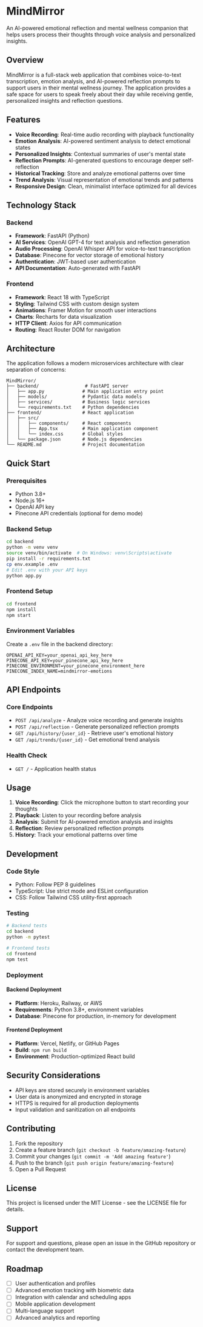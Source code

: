 # MindMirror

An AI-powered emotional reflection and mental wellness companion that helps users process their thoughts through voice analysis and personalized insights.

## Overview

MindMirror is a full-stack web application that combines voice-to-text transcription, emotion analysis, and AI-powered reflection prompts to support users in their mental wellness journey. The application provides a safe space for users to speak freely about their day while receiving gentle, personalized insights and reflection questions.

## Features

- **Voice Recording**: Real-time audio recording with playback functionality
- **Emotion Analysis**: AI-powered sentiment analysis to detect emotional states
- **Personalized Insights**: Contextual summaries of user's mental state
- **Reflection Prompts**: AI-generated questions to encourage deeper self-reflection
- **Historical Tracking**: Store and analyze emotional patterns over time
- **Trend Analysis**: Visual representation of emotional trends and patterns
- **Responsive Design**: Clean, minimalist interface optimized for all devices

## Technology Stack

### Backend
- **Framework**: FastAPI (Python)
- **AI Services**: OpenAI GPT-4 for text analysis and reflection generation
- **Audio Processing**: OpenAI Whisper API for voice-to-text transcription
- **Database**: Pinecone for vector storage of emotional history
- **Authentication**: JWT-based user authentication
- **API Documentation**: Auto-generated with FastAPI

### Frontend
- **Framework**: React 18 with TypeScript
- **Styling**: Tailwind CSS with custom design system
- **Animations**: Framer Motion for smooth user interactions
- **Charts**: Recharts for data visualization
- **HTTP Client**: Axios for API communication
- **Routing**: React Router DOM for navigation

## Architecture

The application follows a modern microservices architecture with clear separation of concerns:

```
MindMirror/
├── backend/                 # FastAPI server
│   ├── app.py              # Main application entry point
│   ├── models/             # Pydantic data models
│   ├── services/           # Business logic services
│   └── requirements.txt    # Python dependencies
├── frontend/               # React application
│   ├── src/
│   │   ├── components/     # React components
│   │   ├── App.tsx         # Main application component
│   │   └── index.css       # Global styles
│   └── package.json        # Node.js dependencies
└── README.md               # Project documentation
```

## Quick Start

### Prerequisites
- Python 3.8+
- Node.js 16+
- OpenAI API key
- Pinecone API credentials (optional for demo mode)

### Backend Setup
```bash
cd backend
python -m venv venv
source venv/bin/activate  # On Windows: venv\Scripts\activate
pip install -r requirements.txt
cp env.example .env
# Edit .env with your API keys
python app.py
```

### Frontend Setup
```bash
cd frontend
npm install
npm start
```

### Environment Variables
Create a `.env` file in the backend directory:

```env
OPENAI_API_KEY=your_openai_api_key_here
PINECONE_API_KEY=your_pinecone_api_key_here
PINECONE_ENVIRONMENT=your_pinecone_environment_here
PINECONE_INDEX_NAME=mindmirror-emotions
```

## API Endpoints

### Core Endpoints
- `POST /api/analyze` - Analyze voice recording and generate insights
- `POST /api/reflection` - Generate personalized reflection prompts
- `GET /api/history/{user_id}` - Retrieve user's emotional history
- `GET /api/trends/{user_id}` - Get emotional trend analysis

### Health Check
- `GET /` - Application health status

## Usage

1. **Voice Recording**: Click the microphone button to start recording your thoughts
2. **Playback**: Listen to your recording before analysis
3. **Analysis**: Submit for AI-powered emotion analysis and insights
4. **Reflection**: Review personalized reflection prompts
5. **History**: Track your emotional patterns over time

## Development

### Code Style
- Python: Follow PEP 8 guidelines
- TypeScript: Use strict mode and ESLint configuration
- CSS: Follow Tailwind CSS utility-first approach

### Testing
```bash
# Backend tests
cd backend
python -m pytest

# Frontend tests
cd frontend
npm test
```

### Deployment

#### Backend Deployment
- **Platform**: Heroku, Railway, or AWS
- **Requirements**: Python 3.8+, environment variables
- **Database**: Pinecone for production, in-memory for development

#### Frontend Deployment
- **Platform**: Vercel, Netlify, or GitHub Pages
- **Build**: `npm run build`
- **Environment**: Production-optimized React build

## Security Considerations

- API keys are stored securely in environment variables
- User data is anonymized and encrypted in storage
- HTTPS is required for all production deployments
- Input validation and sanitization on all endpoints

## Contributing

1. Fork the repository
2. Create a feature branch (`git checkout -b feature/amazing-feature`)
3. Commit your changes (`git commit -m 'Add amazing feature'`)
4. Push to the branch (`git push origin feature/amazing-feature`)
5. Open a Pull Request

## License

This project is licensed under the MIT License - see the LICENSE file for details.

## Support

For support and questions, please open an issue in the GitHub repository or contact the development team.

## Roadmap

- [ ] User authentication and profiles
- [ ] Advanced emotion tracking with biometric data
- [ ] Integration with calendar and scheduling apps
- [ ] Mobile application development
- [ ] Multi-language support
- [ ] Advanced analytics and reporting 